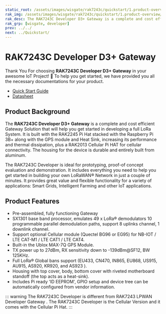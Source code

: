 ```yaml
---
static_root: /assets/images/wisgate/rak7243c/quickstart/1.product-overview/1.index
rak_img: /assets/images/wisgate/rak7243c/quickstart/1.product-overview/1.index/RAK7243C.svg
rak_desc: The RAK7243C Developer D3+ Gateway is a complete and cost efficient Gateway Solution that will help you get started in developing a full LoRa System. It is built with the RAK2245 Pi Hat stacked with the Raspberry Pi 3B+ along with the GPS module and Heat Sink, increasing its performance and thermal dissipation, plus a RAK2013 Cellular Pi HAT for cellular connectivity. 
rak_grp: [wisgate, developer]
prev: ../../
next: ../Quickstart/
---
```


# RAK7243C Developer D3+ Gateway
Thank You For choosing **RAK7243C Developer D3+ Gateway** in your awesome IoT Project! 🎉 To help you get started, we have provided you all the necessary documentations for your product.

* [Quick Start Guide](../Quickstart/)
* [Datasheet](../Datasheet/)

## Product Background

The **RAK7243C Developer D3+ Gateway** is a complete and cost efficient Gateway Solution that will help you get started in developing a full LoRa System. It is built with the RAK2245 Pi Hat stacked with the Raspberry Pi 3B+ along with the GPS module and Heat Sink, increasing its performance and thermal dissipation, plus a RAK2013 Cellular Pi HAT for cellular connectivity. The housing for the device is durable and entirely built from aluminum.

The RAK7243C Developer is ideal for prototyping, proof-of concept evaluation and demonstration. It includes everything you need to help you get started in building your own LoRaWAN® Network in just a couple of minutes. It provides great value and flexible functionality for a variety of applications: Smart Grids, Intelligent Farming and other IoT applications.


## Product Features

- Pre-assembled, fully functioning Gateway
- SX1301 base band processor, emulates 49 x LoRa® demodulators 10 programmable parallel demodulation paths, support 8 uplinks channel, 1 downlink channel.
- Support optional Cellular module (Quectel BG96 or EG95) for NB-IOT / LTE CAT-M1 / LTE CAT1 / LTE CAT4.
- Built-in the Ublox MAX-7Q GPS Module.
- TX power up to 27dBm, RX sensitivity down to -139dBm@SF12, BW 125KHz.
- Full LoRa® Global bans support (EU433, CN470, IN865, EU868, US915, AU915, AS920, KR920, and AS923 ).
- Housing with top cover, body, bottom cover with riveted motherboard standoff (the top acts as a heat-sink).
- Includes Pi ready 'ID EEPROM', GPIO setup and device tree can be automatically configured from vendor information.

::: warning
 The RAK7243C Developer is different from RAK7243 LPWAN Developer Gateway . The RAK7243C Developer is the Cellular Version and it comes with the Cellular Pi Hat.
:::


